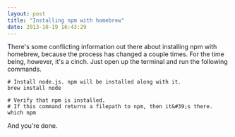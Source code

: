 ```yaml
---
layout: post
title: "Installing npm with homebrew"
date: 2013-10-19 16:43:29
---
```


<p class="p1">
  There's some conflicting information out there about installing npm with homebrew, because the process has changed a couple times. For the time being, however, it's a cinch. Just open up the terminal and run the following commands.
</p>

    # Install node.js. npm will be installed along with it.
    brew install node
    
    # Verify that npm is installed.
    # If this command returns a filepath to npm, then it&#39;s there.
    which npm
    

<p class="p1">
  And you're done.
</p>
